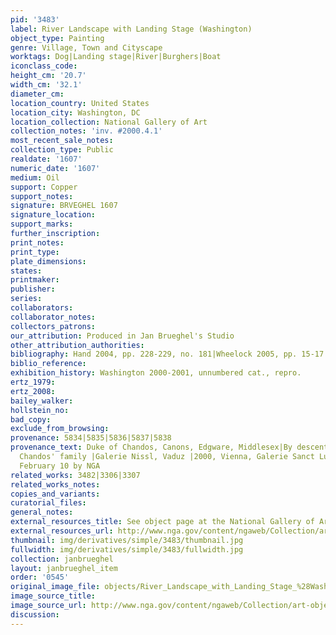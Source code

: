 ```yaml
---
pid: '3483'
label: River Landscape with Landing Stage (Washington)
object_type: Painting
genre: Village, Town and Cityscape
worktags: Dog|Landing stage|River|Burghers|Boat
iconclass_code:
height_cm: '20.7'
width_cm: '32.1'
diameter_cm:
location_country: United States
location_city: Washington, DC
location_collection: National Gallery of Art
collection_notes: 'inv. #2000.4.1'
most_recent_sale_notes:
collection_type: Public
realdate: '1607'
numeric_date: '1607'
medium: Oil
support: Copper
support_notes:
signature: BRVEGHEL 1607
signature_location:
support_marks:
further_inscription:
print_notes:
print_type:
plate_dimensions:
states:
printmaker:
publisher:
series:
collaborators:
collaborator_notes:
collectors_patrons:
our_attribution: Produced in Jan Brueghel's Studio
other_attribution_authorities:
bibliography: Hand 2004, pp. 228-229, no. 181|Wheelock 2005, pp. 15-17
biblio_reference:
exhibition_history: Washington 2000-2001, unnumbered cat., repro.
ertz_1979:
ertz_2008:
bailey_walker:
hollstein_no:
bad_copy:
exclude_from_browsing:
provenance: 5834|5835|5836|5837|5838
provenance_text: Duke of Chandos, Canons, Edgware, Middlesex|By descent in Duke of
  Chandos' family |Galerie Nissl, Vaduz |2000, Vienna, Galerie Sanct Lucas, purchased
  February 10 by NGA
related_works: 3482|3306|3307
related_works_notes:
copies_and_variants:
curatorial_files:
general_notes:
external_resources_title: See object page at the National Gallery of Art website
external_resources_url: http://www.nga.gov/content/ngaweb/Collection/art-object-page.111124.html
thumbnail: img/derivatives/simple/3483/thumbnail.jpg
fullwidth: img/derivatives/simple/3483/fullwidth.jpg
collection: janbrueghel
layout: janbrueghel_item
order: '0545'
original_image_file: objects/River_Landscape_with_Landing_Stage_%28Washington%29.jpg
image_source_title:
image_source_url: http://www.nga.gov/content/ngaweb/Collection/art-object-page.111124.html
discussion:
---
```

